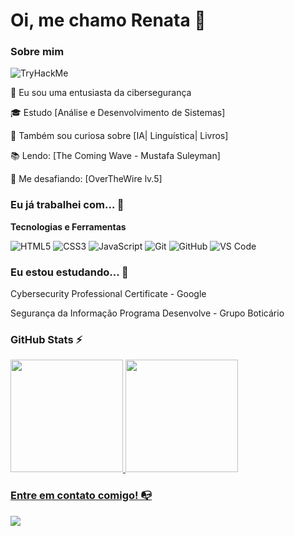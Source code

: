 # Oi, me chamo Renata :diamond_shape_with_a_dot_inside:

### Sobre mim

<img src="https://tryhackme-badges.s3.amazonaws.com/renat4.png" alt="TryHackMe">

🔐 Eu sou uma entusiasta da cibersegurança

🎓 Estudo [Análise e Desenvolvimento de Sistemas]

🔎 Também sou curiosa sobre [IA| Linguística| Livros]

📚 Lendo: [The Coming Wave - Mustafa Suleyman]

🐧 Me desafiando: [OverTheWire lv.5]





### Eu já trabalhei com... 🔧

**Tecnologias e Ferramentas**

![HTML5](https://img.shields.io/badge/html5-%23E34F26.svg?style=for-the-badge&logo=html5&logoColor=white)
![CSS3](https://img.shields.io/badge/css3-%231572B6.svg?style=for-the-badge&logo=css3&logoColor=white)
![JavaScript](https://img.shields.io/badge/javascript-%23323330.svg?style=for-the-badge&logo=javascript&logoColor=%23F7DF1E)
![Git](https://img.shields.io/badge/git-%23F05033.svg?style=for-the-badge&logo=git&logoColor=white)
![GitHub](https://img.shields.io/badge/github-%23121011.svg?style=for-the-badge&logo=github&logoColor=white)
![VS Code](https://img.shields.io/badge/VS%20Code-0078d7.svg?style=for-the-badge&logo=visual-studio-code&logoColor=white)

### Eu estou estudando... 🧩
Cybersecurity Professional Certificate - Google

Segurança da Informação Programa Desenvolve - Grupo Boticário

### GitHub Stats ⚡
<div>
<a href="https://github.com/re-na-ta">
<img height="180em" src="https://github-readme-stats.vercel.app/api/top-langs/?username=re-na-ta&layout=compact&langs_count=7&theme=dracula"/>
<img height="180em" src="https://github-readme-stats.vercel.app/api?username=re-na-ta&show_icons=true&theme=dracula&include_all_commits=true&count_private=true"/>
</div>

### Entre em contato comigo! 📭
<div>
<a href="https://www.linkedin.com/in/goncalves-re" target="_blank"><img src="https://img.shields.io/badge/-LinkedIn-%230077B5?style=for-the-badge&logo=linkedin&logoColor=white" target="_blank"></a>   
</div>


<!--
**academy-readme-template** is a ✨ _special_ ✨ repository because its `README.md` (this file) appears on your GitHub profile.
-->
